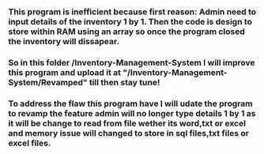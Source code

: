 ### This program is inefficient because first reason: Admin need to input details of the inventory 1 by 1. Then the code is design to store within RAM using an array so once the program closed the inventory will dissapear.
### So in this folder /Inventory-Management-System I will improve this program and upload it at "/Inventory-Management-System/Revamped" till then stay tune!
### To address the flaw this program have I will udate the program to revamp the feature admin will no longer type details 1 by 1 as it will be change to read from file wether its word,txt or excel and memory issue will changed to store in sql files,txt files or excel files.
